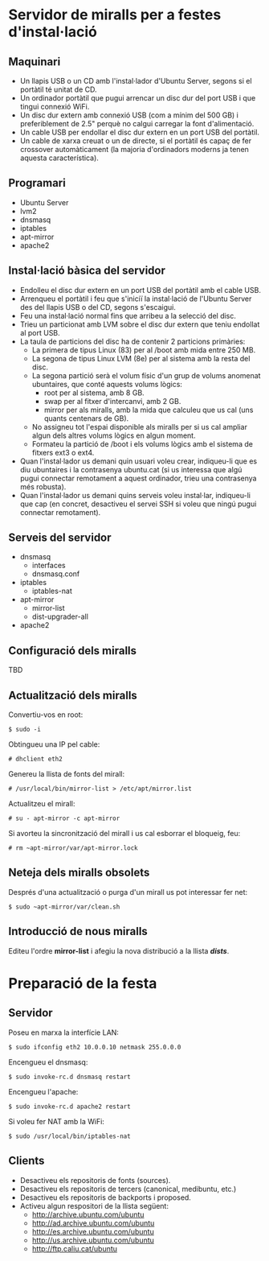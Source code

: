 Servidor de miralls per a festes d'instal·lació
===============================================

Maquinari
---------

*   Un llapis USB o un CD amb l'instal·lador d'Ubuntu Server, segons si el portàtil té unitat de CD.
*   Un ordinador portàtil que pugui arrencar un disc dur del port USB i que tingui connexió WiFi.
*   Un disc dur extern amb connexió USB (com a mínim del 500 GB) i preferiblement de 2.5" perquè no calgui carregar la font d'alimentació.
*   Un cable USB per endollar el disc dur extern en un port USB del portàtil.
*   Un cable de xarxa creuat o un de directe, si el portàtil és capaç de fer crossover automàticament (la majoria d'ordinadors moderns ja tenen aquesta característica).

Programari
----------

*   Ubuntu Server
*   lvm2
*   dnsmasq
*   iptables
*   apt-mirror
*   apache2

Instal·lació bàsica del servidor
--------------------------------

*   Endolleu el disc dur extern en un port USB del portàtil amb el cable USB.
*   Arrenqueu el portàtil i feu que s'iniciï la instal·lació de l'Ubuntu Server des del llapis USB o del CD, segons s'escaigui.
*   Feu una instal·lació normal fins que arribeu a la selecció del disc.
*   Trieu un particionat amb LVM sobre el disc dur extern que teniu endollat al port USB.
*   La taula de particions del disc ha de contenir 2 particions primàries:
    *   La primera de tipus Linux (83) per al /boot amb mida entre 250 MB.
    *   La segona de tipus Linux LVM (8e) per al sistema amb la resta del disc.
    *   La segona partició serà el volum físic d'un grup de volums anomenat ubuntaires, que conté aquests volums lògics:
        *   root per al sistema, amb 8 GB.
        *   swap per al fitxer d'intercanvi, amb 2 GB.
        *   mirror per als miralls, amb la mida que calculeu que us cal (uns quants centenars de GB).
    *   No assigneu tot l'espai disponible als miralls per si us cal ampliar algun dels altres volums lògics en algun moment.
    *   Formateu la partició de /boot i els volums lògics amb el sistema de fitxers ext3 o ext4.
*   Quan l'instal·lador us demani quin usuari voleu crear, indiqueu-li que es diu ubuntaires i la contrasenya ubuntu.cat (si us interessa que algú pugui connectar remotament a aquest ordinador, trieu una contrasenya més robusta).
*   Quan l'instal·lador us demani quins serveis voleu instal·lar, indiqueu-li que cap (en concret, desactiveu el servei SSH si voleu que ningú pugui connectar remotament).

Serveis del servidor
--------------------

*   dnsmasq
    *   interfaces
    *   dnsmasq.conf
*   iptables
    *   iptables-nat
*   apt-mirror
    *   mirror-list
    *   dist-upgrader-all
*   apache2

Configuració dels miralls
-------------------------

TBD

Actualització dels miralls
--------------------------

Convertiu-vos en root:

    $ sudo -i

Obtingueu una IP pel cable:

    # dhclient eth2

Genereu la llista de fonts del mirall:

    # /usr/local/bin/mirror-list > /etc/apt/mirror.list

Actualitzeu el mirall:

    # su - apt-mirror -c apt-mirror

Si avorteu la sincronització del mirall i us cal esborrar el bloqueig, feu:

    # rm ~apt-mirror/var/apt-mirror.lock

Neteja dels miralls obsolets
----------------------------

Després d'una actualització o purga d'un mirall us pot interessar fer net:

    $ sudo ~apt-mirror/var/clean.sh

Introducció de nous miralls
---------------------------

Editeu l'ordre **mirror-list** i afegiu la nova distribució a la llista ***dists***.

Preparació de la festa
======================

Servidor
--------

Poseu en marxa la interfície LAN:

    $ sudo ifconfig eth2 10.0.0.10 netmask 255.0.0.0

Encengueu el dnsmasq:

    $ sudo invoke-rc.d dnsmasq restart

Encengueu l'apache:

    $ sudo invoke-rc.d apache2 restart

Si voleu fer NAT amb la WiFi:

    $ sudo /usr/local/bin/iptables-nat

Clients
-------

*   Desactiveu els repositoris de fonts (sources).
*   Desactiveu els repositoris de tercers (canonical, medibuntu, etc.)
*   Desactiveu els repositoris de backports i proposed.
*   Activeu algun respositori de la llista següent:
    *   http://archive.ubuntu.com/ubuntu
    *   http://ad.archive.ubuntu.com/ubuntu
    *   http://es.archive.ubuntu.com/ubuntu
    *   http://us.archive.ubuntu.com/ubuntu
    *   http://ftp.caliu.cat/ubuntu
